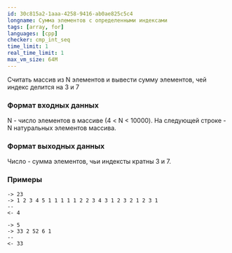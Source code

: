 ```yaml
---
id: 30c815a2-1aaa-4258-9416-ab0ae825c5c4
longname: Сумма элементов с определенными индексами
tags: [array, for]
languages: [cpp]
checker: cmp_int_seq
time_limit: 1
real_time_limit: 1
max_vm_size: 64M
---
```

 
Считать массив из N элементов и вывести сумму элементов, чей индекс
делится на 3 и 7
 
### Формат входных данных
 
N - число элементов в массиве (4 < N < 10000).
На следующей строке - N натуральных элементов массива.
 
### Формат выходных данных
 
Число - сумма элементов, чьи индексты кратны 3 и 7.
 
### Примеры
 
```
-> 23
-> 1 2 3 4 5 1 1 1 1 1 2 2 3 4 3 1 2 3 2 1 2 3 1
--
<- 4
```
```
-> 5
-> 33 2 52 6 1
--
<- 33
```

